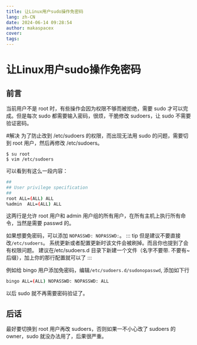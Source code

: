 ```yaml
---
title: 让Linux用户sudo操作免密码
lang: zh-CN
date: 2024-06-14 09:28:54
author: makaspacex
cover: 
tags:
---
```


# 让Linux用户sudo操作免密码

## 前言
当前用户不是 root 时，有些操作会因为权限不够而被拒绝，需要 sudo 才可以完成。但是每次 sudo 都需要输入密码，很烦，干脆修改 sudoers，让 sudo 不需要验证密码。

#解决
为了防止改到 /etc/sudoers 的权限，而出现无法用 sudo 的问题，需要切到 root 用户，然后再修改 /etc/sudoers。
```shell
$ su root
$ vim /etc/sudoers
```
可以看到有这么一段内容：
```bash
##
## User privilege specification
##
root ALL=(ALL) ALL
%admin  ALL=(ALL) ALL
```

这两行是允许 root 用户和 admin 用户组的所有用户，在所有主机上执行所有命令，当然是需要 passwd 的。

如果想要免密码，可以添加 `NOPASSWD: NOPASSWD:`。
::: tip
但是建议不要直接改`/etc/sudoers`。 系统更新或者配置更新时该文件会被刷掉。而且你也提到了会有权限问题。
建议在/etc/sudoers.d 目录下新建一个文件（名字不要带. 不要有~后缀），加上你的那行配置就可以了
:::

例如给 bingo 用户添加免密码，编辑`/etc/sudoers.d/sudonopasswd`, 添加如下行
```bash
bingo ALL=(ALL) NOPASSWD: NOPASSWD: ALL
```
以后 sudo 就不再需要密码验证了。

## 后话
最好要切换到 root 用户再改 sudoers，否则如果一不小心改了 sudoers 的 owner，sudo 就没办法用了，后果很严重。



